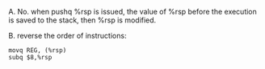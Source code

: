 A. No. when pushq %rsp is issued, the value of %rsp before the execution is saved to the stack, then %rsp is modified.

B. reverse the order of instructions:
```
movq REG, (%rsp)
subq $8,%rsp 
```